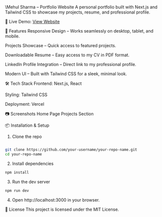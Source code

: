 \Mehul Sharma – Portfolio Website
A personal portfolio built with Next.js and Tailwind CSS to showcase my projects, resume, and professional profile.

🚀 Live Demo: [View Website](https://mehul-portfolio-beta.vercel.app/)

📌 Features
Responsive Design – Works seamlessly on desktop, tablet, and mobile.

Projects Showcase – Quick access to featured projects.

Downloadable Resume – Easy access to my CV in PDF format.

LinkedIn Profile Integration – Direct link to my professional profile.

Modern UI – Built with Tailwind CSS for a sleek, minimal look.

🛠️ Tech Stack
Frontend: Next.js, React

Styling: Tailwind CSS

Deployment: Vercel

📷 Screenshots
Home Page	Projects Section

📦 Installation & Setup
1. Clone the repo
```bash

git clone https://github.com/your-username/your-repo-name.git
cd your-repo-name
```
2. Install dependencies
```bash
npm install
```
3. Run the dev server
```bash
npm run dev
```
4. Open http://localhost:3000 in your browser.

📄 License
This project is licensed under the MIT License.
